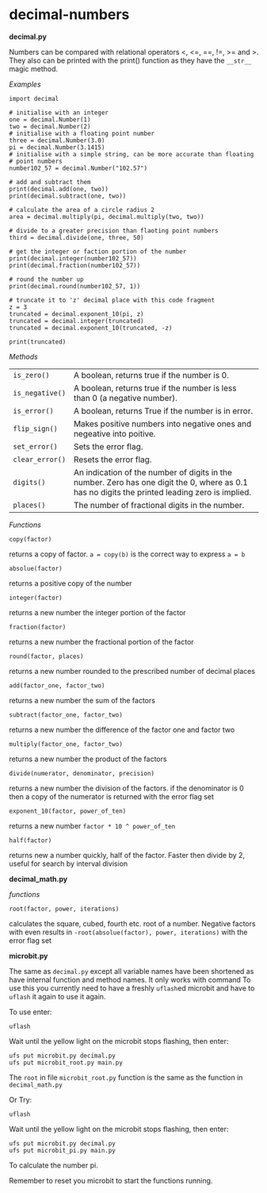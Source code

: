 # decimal-numbers

**decimal.py**

Numbers can be compared with relational operators <, <=, ==, !=, >= and >.
They also can be printed with the print() function as they have the `__str__`
magic method.

*Examples*

```
import decimal

# initialise with an integer
one = decimal.Number(1)
two = decimal.Number(2)
# initialise with a floating point number
three = decimal.Number(3.0)
pi = decimal.Number(3.1415)
# initialise with a simple string, can be more accurate than floating
# point numbers
number102_57 = decimal.Number("102.57")

# add and subtract them
print(decimal.add(one, two))
print(decimal.subtract(one, two))

# calculate the area of a circle radius 2
area = decimal.multiply(pi, decimal.multiply(two, two))

# divide to a greater precision than flaoting point numbers
third = decimal.divide(one, three, 50)

# get the integer or faction portion of the number
print(decimal.integer(number102_57))
print(decimal.fraction(number102_57))

# round the number up
print(decimal.round(number102_57, 1))

# truncate it to 'z' decimal place with this code fragment
z = 3
truncated = decimal.exponent_10(pi, z)
truncated = decimal.integer(truncated)
truncated = decimal.exponent_10(truncated, -z)

print(truncated)
```


*Methods*
<table>
<tr><td><code>is_zero()</code></td><td>A boolean, returns true if the number
is 0.</td></tr>
<tr><td><code>is_negative()</code></td><td>A boolean, returns true if the number
is less than 0 (a negative number).</td></tr>
<tr><td><code>is_error()</code></td><td>A boolean, returns True if the number is
in error.</td></tr>
<tr><td><code>flip_sign()</code></td><td>Makes positive numbers into negative ones and negeative into poitive.</td></tr>
<tr><td><code>set_error()</code></td><td>Sets the error flag.</td></tr>
<tr><td><code>clear_error()</code></td><td>Resets the error flag.</td></tr>
<tr><td><code>digits()</code></td><td>An indication of the number of digits in
the number. Zero has one digit the 0, where as 0.1 has no digits the printed
leading zero is implied.</td></tr>
<tr><td><code>places()</code></td><td>The number of fractional digits in the
number.</td></tr>
</table>

*Functions*

`copy(factor)`

returns a copy of factor. `a = copy(b)` is the correct way to express `a = b`

`absolue(factor)`

returns a positive copy of the number

`integer(factor)`

returns a new number the integer portion of the factor

`fraction(factor)`

returns a new number the fractional portion of the factor

`round(factor, places)`

returns a new number rounded to the prescribed number of decimal places

`add(factor_one, factor_two)`

returns a new number the sum of the factors

`subtract(factor_one, factor_two)`

returns a new number the difference of the factor one and factor two

`multiply(factor_one, factor_two)`

returns a new number the product of the factors

`divide(numerator, denominator, precision)`

returns a new number the division of the factors. if the denominator is 0 then
a copy of the numerator is returned with the error flag set

`exponent_10(factor, power_of_ten)`

returns a new number `factor * 10 ^ power_of_ten`

`half(factor)`

returns new a number quickly, half of the factor. Faster then divide by 2,
useful for search by interval division

**decimal_math.py**

*functions*

`root(factor, power, iterations)`

calculates the square, cubed, fourth etc. root of a number.  Negative factors
with even results in `-root(absolue(factor), power, iterations)` with the error
flag set

**microbit.py**

The same as `decimal.py` except all variable names have been shortened as have
internal function and method names.  It only works with command
To use this you currently need to have a freshly `uflash`ed microbit and have
to `uflash` it again to use it again.

To use enter:

```
uflash
```

Wait until the yellow light on the microbit stops flashing, then enter:
```
ufs put microbit.py decimal.py
ufs put microbit_root.py main.py
```

The `root` in file `microbit_root.py` function is the same as the function in
`decimal_math.py`

Or Try:
```
uflash
```
Wait until the yellow light on the microbit stops flashing, then enter:
```
ufs put microbit.py decimal.py
ufs put microbit_pi.py main.py
```

To calculate the number pi.

Remember to reset you microbit to start the functions running.